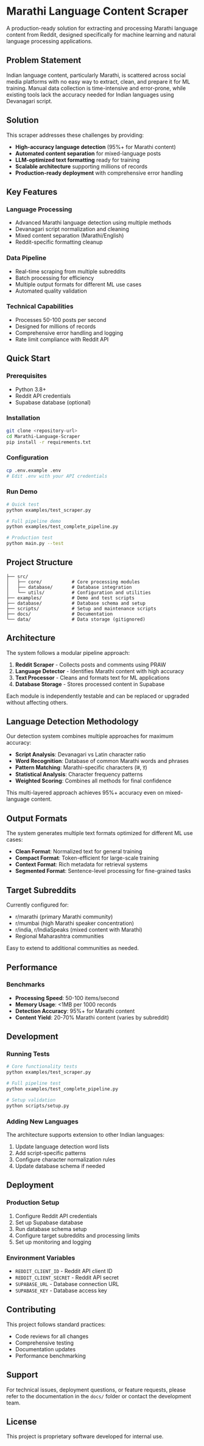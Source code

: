 # Marathi Language Content Scraper

A production-ready solution for extracting and processing Marathi language content from Reddit, designed specifically for machine learning and natural language processing applications.

## Problem Statement

Indian language content, particularly Marathi, is scattered across social media platforms with no easy way to extract, clean, and prepare it for ML training. Manual data collection is time-intensive and error-prone, while existing tools lack the accuracy needed for Indian languages using Devanagari script.

## Solution

This scraper addresses these challenges by providing:

- **High-accuracy language detection** (95%+ for Marathi content)
- **Automated content separation** for mixed-language posts
- **LLM-optimized text formatting** ready for training
- **Scalable architecture** supporting millions of records
- **Production-ready deployment** with comprehensive error handling

## Key Features

### Language Processing
- Advanced Marathi language detection using multiple methods
- Devanagari script normalization and cleaning
- Mixed content separation (Marathi/English)
- Reddit-specific formatting cleanup

### Data Pipeline
- Real-time scraping from multiple subreddits
- Batch processing for efficiency
- Multiple output formats for different ML use cases
- Automated quality validation

### Technical Capabilities
- Processes 50-100 posts per second
- Designed for millions of records
- Comprehensive error handling and logging
- Rate limit compliance with Reddit API

## Quick Start

### Prerequisites
- Python 3.8+
- Reddit API credentials
- Supabase database (optional)

### Installation
```bash
git clone <repository-url>
cd Marathi-Language-Scraper
pip install -r requirements.txt
```

### Configuration
```bash
cp .env.example .env
# Edit .env with your API credentials
```

### Run Demo
```bash
# Quick test
python examples/test_scraper.py

# Full pipeline demo
python examples/test_complete_pipeline.py

# Production test
python main.py --test
```

## Project Structure

```
├── src/
│   ├── core/           # Core processing modules
│   ├── database/       # Database integration
│   └── utils/          # Configuration and utilities
├── examples/           # Demo and test scripts
├── database/           # Database schema and setup
├── scripts/            # Setup and maintenance scripts
├── docs/               # Documentation
└── data/               # Data storage (gitignored)
```

## Architecture

The system follows a modular pipeline approach:

1. **Reddit Scraper** - Collects posts and comments using PRAW
2. **Language Detector** - Identifies Marathi content with high accuracy
3. **Text Processor** - Cleans and formats text for ML applications
4. **Database Storage** - Stores processed content in Supabase

Each module is independently testable and can be replaced or upgraded without affecting others.

## Language Detection Methodology

Our detection system combines multiple approaches for maximum accuracy:

- **Script Analysis**: Devanagari vs Latin character ratio
- **Word Recognition**: Database of common Marathi words and phrases
- **Pattern Matching**: Marathi-specific characters (ळ, ऱ)
- **Statistical Analysis**: Character frequency patterns
- **Weighted Scoring**: Combines all methods for final confidence

This multi-layered approach achieves 95%+ accuracy even on mixed-language content.

## Output Formats

The system generates multiple text formats optimized for different ML use cases:

- **Clean Format**: Normalized text for general training
- **Compact Format**: Token-efficient for large-scale training
- **Context Format**: Rich metadata for retrieval systems
- **Segmented Format**: Sentence-level processing for fine-grained tasks

## Target Subreddits

Currently configured for:
- r/marathi (primary Marathi community)
- r/mumbai (high Marathi speaker concentration)
- r/india, r/IndiaSpeaks (mixed content with Marathi)
- Regional Maharashtra communities

Easy to extend to additional communities as needed.

## Performance

### Benchmarks
- **Processing Speed**: 50-100 items/second
- **Memory Usage**: <1MB per 1000 records
- **Detection Accuracy**: 95%+ for Marathi content
- **Content Yield**: 20-70% Marathi content (varies by subreddit)

## Development

### Running Tests
```bash
# Core functionality tests
python examples/test_scraper.py

# Full pipeline test
python examples/test_complete_pipeline.py

# Setup validation
python scripts/setup.py
```

### Adding New Languages
The architecture supports extension to other Indian languages:
1. Update language detection word lists
2. Add script-specific patterns
3. Configure character normalization rules
4. Update database schema if needed

## Deployment

### Production Setup
1. Configure Reddit API credentials
2. Set up Supabase database
3. Run database schema setup
4. Configure target subreddits and processing limits
5. Set up monitoring and logging

### Environment Variables
- `REDDIT_CLIENT_ID` - Reddit API client ID
- `REDDIT_CLIENT_SECRET` - Reddit API secret
- `SUPABASE_URL` - Database connection URL
- `SUPABASE_KEY` - Database access key

## Contributing

This project follows standard practices:
- Code reviews for all changes
- Comprehensive testing
- Documentation updates
- Performance benchmarking

## Support

For technical issues, deployment questions, or feature requests, please refer to the documentation in the `docs/` folder or contact the development team.

## License

This project is proprietary software developed for internal use.